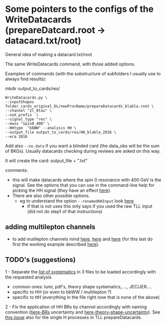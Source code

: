 # Some pointers to the configs of the WriteDatacards (prepareDatcard.root -> datacard.txt/root)

General idea of making a datacard.txt/root

The same WriteDatacards command, with those added options.

Examples of commands (with the substructure of subfolders I usually use to always find results):

mkdir output_to_cards/res/

```
WriteDatacards.py \
--inputShapes folder_cards_original_DL/newProcName/prepareDatacards_blabla.root \
--channel "2l_0tau" \
--noX_prefix  \
--signal_type "res" \
--mass "spin0_400" \
--HHtype  "bbWW" --analysis HH \
--output_file output_to_cards/res/HH_blabla_2016 \
--era 2016
```

Add also `--no_data` if you want a blinded card (the data_obs will be the sum of BKGs).
Usually datacards checking during reviews are asked on this way.

It will create the card: output_file + ".txt"

comments:

- this will make datacards where the spin 0 resonance with 400 GeV is the signal. See the options that you can use in the command-line help for picking the HH signal (they have an effect [here](https://github.com/HEP-KBFI/CombineHarvester/blob/961f2b1a0a8ae002e3d7fd82fb523fa11fa97568/ttH_htt/configs/list_channels_HH.py#L57-L81)).
- There are also other possible options.
  - eg to understand the option `--renamedHHInput` look [here](https://github.com/HEP-KBFI/CombineHarvester/blob/master/ttH_htt/instructions/README_cards_kl_kt_lik.md)
    - If that is not uses this only says if you used the raw TLL input (did not do step1 of that instructions)

## adding multilepton channels

- to add mutilepton channels mind [here](https://github.com/HEP-KBFI/CombineHarvester/blob/612740181c88378389d0b736675645c1c7e9b348/ttH_htt/configs/list_channels_HH.py#L76-L89), [here](https://github.com/HEP-KBFI/CombineHarvester/blob/612740181c88378389d0b736675645c1c7e9b348/ttH_htt/configs/plot_options_HH.py#L104-L150) and [here](https://github.com/HEP-KBFI/CombineHarvester/blob/03db55b95b0e5955d97820c3688c5d5d3f3422d6/ttH_htt/configs/list_channels_HH.py#L13-L38) (for this last do first the working example described [here](https://github.com/HEP-KBFI/CombineHarvester/blob/master/ttH_htt/instructions/README_cards_kl_kt_lik.md)).

## TODO's (suggestions)

1 -  Separate the [list of systematics](https://github.com/HEP-KBFI/CombineHarvester/blob/612740181c88378389d0b736675645c1c7e9b348/ttH_htt/configs/list_syst.py) in 3 files to be loaded accordingly with the requested analysis
- common ones: lumi, pdf's, theory shape systematics,...., JEC/JER....
- specific to HH (or even to bbWW / multilepton ?)
- specific to ttH (everything in the file right now that is none of the above)

2 - Fix the application of HH BRs by channel accordingly with naming convention ([here-BRs](https://github.com/HEP-KBFI/CombineHarvester/blob/612740181c88378389d0b736675645c1c7e9b348/ttH_htt/configs/list_syst.py#L61-L66) uncertainty and [here-theory-shape-uncertainty](https://github.com/HEP-KBFI/CombineHarvester/blob/612740181c88378389d0b736675645c1c7e9b348/ttH_htt/configs/list_syst.py#L90)). See [this issue](https://github.com/HEP-KBFI/hh-bbww/issues/6) also for the single H processes in TLL prepareDatacards.
